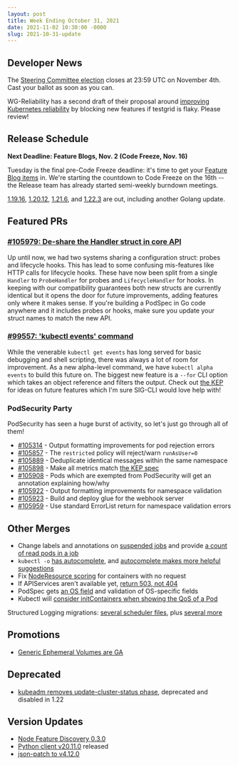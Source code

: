 ```yaml
---
layout: post
title: Week Ending October 31, 2021
date: 2021-11-02 10:30:00 -0000
slug: 2021-10-31-update
---
```


## Developer News

The [Steering Committee election](https://github.com/kubernetes/community/tree/master/events/elections/2021#readme) closes at 23:59 UTC on November 4th.  Cast your ballot as soon as you can.

WG-Reliability has a second draft of their proposal around [improving Kubernetes reliability](https://groups.google.com/g/kubernetes-dev/c/jKVl1-LK_EY) by blocking new features if testgrid is flaky.  Please review!

## Release Schedule

**Next Deadline: Feature Blogs, Nov. 2 (Code Freeze, Nov. 16)**

Tuesday is the final pre-Code Freeze deadline: it's time to get your [Feature Blog items](http://bit.ly/k8s123-feature-blog) in.  We're starting the countdown to Code Freeze on the 16th -- the Release team has already started semi-weekly burndown meetings.

[1.19.16](https://github.com/kubernetes/kubernetes/blob/master/CHANGELOG/CHANGELOG-1.19.md), [1.20.12](https://github.com/kubernetes/kubernetes/blob/master/CHANGELOG/CHANGELOG-1.20.md), [1.21.6](https://github.com/kubernetes/kubernetes/blob/master/CHANGELOG/CHANGELOG-1.21.md), and [1.22.3](https://github.com/kubernetes/kubernetes/blob/master/CHANGELOG/CHANGELOG-1.22.md) are out, including another Golang update.

## Featured PRs

### [#105979: De-share the Handler struct in core API](https://github.com/kubernetes/kubernetes/pull/105979)

Up until now, we had two systems sharing a configuration struct: probes and lifecycle hooks. This has lead to some confusing mis-features like HTTP calls for lifecycle hooks. These have now been split from a single `Handler` to `ProbeHandler` for probes and `LifecycleHandler` for hooks. In keeping with our compatibility guarantees both new structs are currently identical but it opens the door for future improvements, adding features only where it makes sense. If you're building a PodSpec in Go code anywhere and it includes probes or hooks, make sure you update your struct names to match the new API.

### [#99557: 'kubectl events' command](https://github.com/kubernetes/kubernetes/pull/99557)

While the venerable `kubectl get events` has long served for basic debugging and shell scripting, there was always a lot of room for improvement. As a new alpha-level command, we have `kubectl alpha events` to build this future on. The biggest new feature is a `--for` CLI option which takes an object reference and filters the output. Check out [the KEP](https://github.com/kubernetes/enhancements/tree/master/keps/sig-cli/1440-kubectl-events) for ideas on future features which I'm sure SIG-CLI would love help with!

### PodSecurity Party

PodSecurity has seen a huge burst of activity, so let's just go through all of them!

* [#105314](https://github.com/kubernetes/kubernetes/pull/105314) - Output formatting improvements for pod rejection errors
* [#105857](https://github.com/kubernetes/kubernetes/pull/105857) - The `restricted` policy will reject/warn `runAsUser=0`
* [#105889](https://github.com/kubernetes/kubernetes/pull/105889) - Deduplicate identical messages within the same namespace
* [#105898](https://github.com/kubernetes/kubernetes/pull/105898) - Make all metrics match [the KEP spec](https://github.com/kubernetes/enhancements/blob/master/keps/sig-auth/2579-psp-replacement/README.md#monitoring)
* [#105908](https://github.com/kubernetes/kubernetes/pull/105908) - Pods which are exempted from PodSecurity will get an annotation explaining how/why
* [#105922](https://github.com/kubernetes/kubernetes/pull/105922) - Output formatting improvements for namespace validation
* [#105923](https://github.com/kubernetes/kubernetes/pull/105923) - Build and deploy glue for the webhook server
* [#105959](https://github.com/kubernetes/kubernetes/pull/105959) - Use standard ErrorList return for namespace validation errors

## Other Merges

* Change labels and annotations on [suspended jobs](https://github.com/kubernetes/kubernetes/pull/105980) and provide [a count of read pods in a job](https://github.com/kubernetes/kubernetes/pull/104915)
* `kubectl -o` [has autocomplete](https://github.com/kubernetes/kubernetes/pull/105851), and [autocomplete makes more helpful suggestions](https://github.com/kubernetes/kubernetes/pull/105711)
* Fix [NodeResource scoring](https://github.com/kubernetes/kubernetes/pull/105845) for containers with no request
* If APIServices aren't available yet, [return 503, not 404](https://github.com/kubernetes/kubernetes/pull/104748)
* PodSpec gets [an OS field](https://github.com/kubernetes/kubernetes/pull/104693) and validation of OS-specific fields
* Kubectl will [consider initContainers when showing the QoS of a Pod](https://github.com/kubernetes/kubernetes/pull/104909)

Structured Logging migrations: [several scheduler files](https://github.com/kubernetes/kubernetes/pull/105931), plus [several more](https://github.com/kubernetes/kubernetes/pull/105855)

## Promotions

* [Generic Ephemeral Volumes are GA](https://github.com/kubernetes/kubernetes/pull/105609)

## Deprecated

* [kubeadm removes update-cluster-status phase](https://github.com/kubernetes/kubernetes/pull/105888), deprecated and disabled in 1.22

## Version Updates

* [Node Feature Discovery 0.3.0](https://github.com/kubernetes-sigs/node-feature-discovery-operator/releases/tag/v0.3.0)
* [Python client v20.11.0](https://github.com/kubernetes-client/python/releases/tag/v20.11.0a1) released
* [json-patch to v4.12.0](https://github.com/kubernetes/kubernetes/pull/105896)
